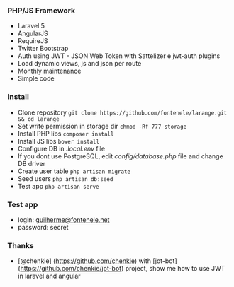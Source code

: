 ### PHP/JS Framework

- Laravel 5
- AngularJS
- RequireJS
- Twitter Bootstrap
- Auth using JWT - JSON Web Token with Sattelizer e jwt-auth plugins
- Load dynamic views, js and json per route
- Monthly maintenance
- Simple code

### Install

* Clone repository `git clone https://github.com/fontenele/larange.git && cd larange`
* Set write permission in storage dir `chmod -Rf 777 storage`
* Install PHP libs `composer install`
* Install JS libs `bower install`
* Configure DB in *.local.env* file
* If you dont use PostgreSQL, edit *config/database.php* file and change DB driver 
* Create user table `php artisan migrate`
* Seed users `php artisan db:seed`
* Test app `php artisan serve`

### Test app
* login: guilherme@fontenele.net
* password: secret

### Thanks
- [@chenkie] (https://github.com/chenkie) with [jot-bot] (https://github.com/chenkie/jot-bot) project, show me how to use JWT in laravel and angular
